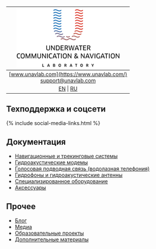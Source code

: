 | ![logo](/documentation/sm_logo.png) |
| :---: |
| [www.unavlab.com](https://www.unavlab.com/) <br/> [support@unavlab.com](mailto:support@unavlab.com) |
| [EN](README.md) \| [RU](README_RU.md) |

## Техподдержка и соцсети
{% include social-media-links.html %}

## Документация
- [Навигационные и трекинговые системы](navigation_and_tracking_systems_ru.md)
- [Гидроакустические модемы](underwater_acoustic_modems_ru.md)
- [Голосовая подводная связь (водолазная телефония)](underwater_wireless_voice_systems_ru.md)
- [Гидрофоны и гидроакустические антенны](underwater_acoustic_antennas_ru.md)
- [Специализированное оборудование](underwater_bespoke_systems_ru.md)
- [Аксессуары](accessories_ru.md)

## Прочее
* [Блог](rublog.md)
* [Медиа](media_videos_ru.md)
* [Образовательные проекты](educational_projects_ru.md)
* [Дополнительные материалы](misc_ru.md)
